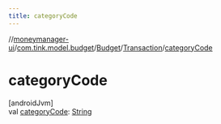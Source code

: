 ```yaml
---
title: categoryCode
---
```

//[moneymanager-ui](../../../../index.html)/[com.tink.model.budget](../../index.html)/[Budget](../index.html)/[Transaction](index.html)/[categoryCode](category-code.html)



# categoryCode



[androidJvm]\
val [categoryCode](category-code.html): [String](https://kotlinlang.org/api/latest/jvm/stdlib/kotlin/-string/index.html)




